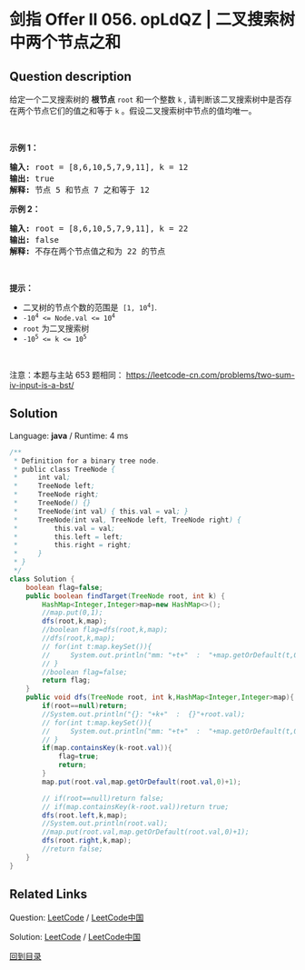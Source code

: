 ﻿# 剑指 Offer II 056. opLdQZ | 二叉搜索树中两个节点之和

## Question description

<!--If you want to use the English description, use <p>English description is not available for the problem. Please switch to Chinese.</p> instead-->
<p>给定一个二叉搜索树的 <strong>根节点</strong> <code>root</code>&nbsp;和一个整数 <code>k</code> , 请判断该二叉搜索树中是否存在两个节点它们的值之和等于 <code>k</code> 。假设二叉搜索树中节点的值均唯一。</p>

<p>&nbsp;</p>

<p><strong>示例 1：</strong></p>

<pre>
<strong>输入: </strong>root =<strong> </strong>[8,6,10,5,7,9,11], k = 12
<strong>输出: </strong>true
<strong>解释: </strong>节点 5 和节点 7 之和等于 12
</pre>

<p><strong>示例 2：</strong></p>

<pre>
<strong>输入: </strong>root =<strong> </strong>[8,6,10,5,7,9,11], k = 22
<strong>输出: </strong>false
<strong>解释: </strong>不存在两个节点值之和为 22 的节点
</pre>

<p>&nbsp;</p>

<p><strong>提示：</strong></p>

<ul>
	<li>二叉树的节点个数的范围是&nbsp;&nbsp;<code>[1, 10<sup>4</sup>]</code>.</li>
	<li><code>-10<sup>4</sup>&nbsp;&lt;= Node.val &lt;= 10<sup>4</sup></code></li>
	<li><code>root</code>&nbsp;为二叉搜索树</li>
	<li><code>-10<sup>5</sup>&nbsp;&lt;= k &lt;= 10<sup>5</sup></code></li>
</ul>

<p>&nbsp;</p>

<p>注意：本题与主站 653 题相同：&nbsp;<a href="https://leetcode-cn.com/problems/two-sum-iv-input-is-a-bst/">https://leetcode-cn.com/problems/two-sum-iv-input-is-a-bst/</a></p>




## Solution

Language: **java**  /  Runtime: 4 ms

```java
/**
 * Definition for a binary tree node.
 * public class TreeNode {
 *     int val;
 *     TreeNode left;
 *     TreeNode right;
 *     TreeNode() {}
 *     TreeNode(int val) { this.val = val; }
 *     TreeNode(int val, TreeNode left, TreeNode right) {
 *         this.val = val;
 *         this.left = left;
 *         this.right = right;
 *     }
 * }
 */
class Solution {
    boolean flag=false;
    public boolean findTarget(TreeNode root, int k) {
        HashMap<Integer,Integer>map=new HashMap<>();
        //map.put(0,1);
        dfs(root,k,map);
        //boolean flag=dfs(root,k,map);
        //dfs(root,k,map);
        // for(int t:map.keySet()){
        //     System.out.println("mm: "+t+"  :  "+map.getOrDefault(t,0));
        // }
        //boolean flag=false;
        return flag;
    }
    public void dfs(TreeNode root, int k,HashMap<Integer,Integer>map){
        if(root==null)return;
        //System.out.println("{}: "+k+"  :  {}"+root.val);
        // for(int t:map.keySet()){
        //     System.out.println("mm: "+t+"  :  "+map.getOrDefault(t,0));
        // }
        if(map.containsKey(k-root.val)){
            flag=true;
            return;
        }
        map.put(root.val,map.getOrDefault(root.val,0)+1);

        // if(root==null)return false;
        // if(map.containsKey(k-root.val))return true;
        dfs(root.left,k,map);
        //System.out.println(root.val);
        //map.put(root.val,map.getOrDefault(root.val,0)+1);
        dfs(root.right,k,map);
        //return false;
    }
}
```



## Related Links

Question: [LeetCode](https://leetcode.com/problems/opLdQZ/description/)  /  [LeetCode中国](https://leetcode-cn.com/problems/opLdQZ/description/)

Solution: [LeetCode](https://leetcode.com/articles/opLdQZ/)  /  [LeetCode中国](https://leetcode-cn.com/articles/opLdQZ/)

[回到目录](../README.md)